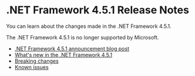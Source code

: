 # .NET Framework 4.5.1 Release Notes

You can learn about the changes made in the .NET Framework 4.5.1.

The .NET Framework 4.5.1 is no longer supported by Microsoft.

- [.NET Framework 4.5.1 announcement blog post](https://blogs.msdn.microsoft.com/dotnet/2013/10/17/net-framework-4-5-1-rtm-start-coding/)
- [What's new in the .NET Framework 4.5.1](https://docs.microsoft.com/dotnet/articles/framework/whats-new/index#v451)
- [Breaking changes](../../Documentation/compatibility/README.md#net-framework-451)
- [Known issues](https://support.microsoft.com/en-us/help/2890857/known-issues-for-the-.net-framework-4.5.1)
